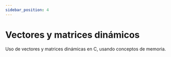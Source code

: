 ```yaml
---
sidebar_position: 4
---
```


# Vectores y matrices dinámicos

Uso de vectores y matrices dinámicas en C, usando conceptos de memoria.
